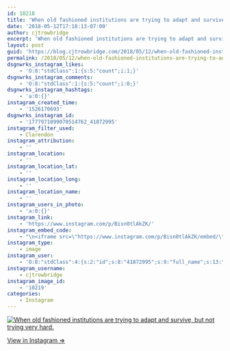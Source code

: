 ```yaml
---
id: 10218
title: 'When old fashioned institutions are trying to adapt and survive, but not trying very hard.'
date: '2018-05-12T17:18:13-07:00'
author: cjtrowbridge
excerpt: 'When old fashioned institutions are trying to adapt and survive, but not trying very hard.'
layout: post
guid: 'https://blog.cjtrowbridge.com/2018/05/12/when-old-fashioned-institutions-are-trying-to-adapt-and-survive-but-not-trying-very-hard/'
permalink: /2018/05/12/when-old-fashioned-institutions-are-trying-to-adapt-and-survive-but-not-trying-very-hard/
dsgnwrks_instagram_likes:
    - 'O:8:"stdClass":1:{s:5:"count";i:1;}'
dsgnwrks_instagram_comments:
    - 'O:8:"stdClass":1:{s:5:"count";i:0;}'
dsgnwrks_instagram_hashtags:
    - 'a:0:{}'
instagram_created_time:
    - '1526170693'
dsgnwrks_instagram_id:
    - '1777971099070514762_41872995'
instagram_filter_used:
    - Clarendon
instagram_attribution:
    - ''
instagram_location:
    - ''
instagram_location_lat:
    - ''
instagram_location_long:
    - ''
instagram_location_name:
    - ''
instagram_users_in_photo:
    - 'a:0:{}'
instagram_link:
    - 'https://www.instagram.com/p/Bisn0tlAkZK/'
instagram_embed_code:
    - "\n<iframe src=\"https://www.instagram.com/p/Bisn0tlAkZK/embed/\" width=\"612\" height=\"710\" frameborder=\"0\" scrolling=\"no\" allowtransparency=\"true\" class=\"insta-image-embed\"></iframe>\n"
instagram_type:
    - image
instagram_user:
    - 'O:8:"stdClass":4:{s:2:"id";s:8:"41872995";s:9:"full_name";s:13:"CJ Trowbridge";s:15:"profile_picture";s:141:"https://scontent.cdninstagram.com/vp/f708ff53c279f1837541e07836a542d3/5B912C1C/t51.2885-19/s150x150/13724650_1188772791164794_142557231_a.jpg";s:8:"username";s:12:"cjtrowbridge";}'
instagram_username:
    - cjtrowbridge
instagram_image_id:
    - '10219'
categories:
    - Instagram
---
```


[![When old fashioned institutions are trying to adapt and survive, but not trying very hard.](https://blog.cjtrowbridge.com/wp-content/uploads/2018/05/1526170693-1-1.jpg)](https://www.instagram.com/p/Bisn0tlAkZK/)

[View in Instagram ⇒](https://www.instagram.com/p/Bisn0tlAkZK/)
